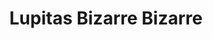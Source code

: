 ---
title: "Lupitas Bizarre Bizarre"
url: /ridgway/lupitas-bizarre-bizarre/
shop: Einkaufszentrum
---